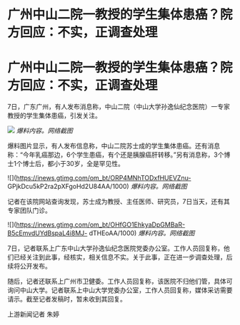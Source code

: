 # 广州中山二院一教授的学生集体患癌？院方回应：不实，正调查处理

# 广州中山二院一教授的学生集体患癌？院方回应：不实，正调查处理

7日，广东广州，有人发布消息称，中山二院（中山大学孙逸仙纪念医院）一专家教授的学生集体患癌，引发关注。

![](https://inews.gtimg.com/om_bt/O2ntG3UcwZ5eS6-wLDre9gk1qpBLoLqQ5VRKDsKgL6yzAAA/1000)
_爆料内容。网络截图_

爆料图片显示，有人发布信息称，中山二院苏士成的学生集体患癌。还有消息称：“今年乳癌那边，6个学生患癌，有个还是胰腺癌肝转移。”另有消息称，3个博士1个博士后，都小于30岁，全是罕见性。

![](https://inews.gtimg.com/om_bt/ORP4MNhTODxfHUEVZnu-
GPjkDcu5kP2ra2pXFgoHd2U84AA/1000) _爆料内容。网络截图_

记者在该院网站查询发现，苏士成为教授、主任医师、研究员，7日当天，还有其专家团队门诊。

![](https://inews.gtimg.com/om_bt/OHfGO1EhkyaDpGMBaR-B5cEmvdUYdBspaL4i8MJ-
dTHEoAA/1000) _爆料内容。网络截图_

7日，记者联系上广东中山大学孙逸仙纪念医院党委办公室。工作人员回复称，他们已经关注到此事，经核实，相关信息不实。关于此事，正在进一步调查处理，后续将公开发布。

随后，记者还联系上广州市卫健委。工作人员回复称，该医院不归他们管，具体可询问中山大学。记者联系上中山大学党委办公室，工作人员回复称，媒体采访需要请示。截至记者发稿时，暂未收到其回复。

上游新闻记者 朱婷

